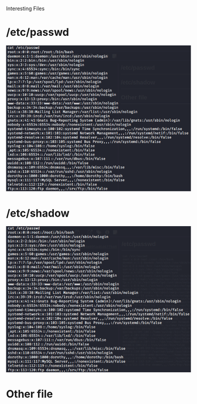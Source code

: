 Interesting Files

# /etc/passwd
![56e617b3d7ee3fdda042454c9f044fe1.png](../../_resources/e58ccf445db946e895a464677b40de54.png)

# /etc/shadow
![d0d1e425145bc45c1405978494437e10.png](../../_resources/d765e3e7c9b742d492b3338f8c0c8e34.png)

# Other file